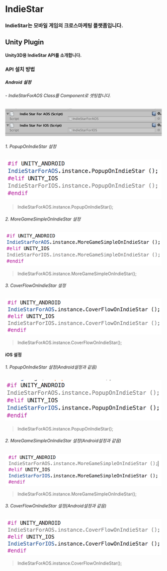 # IndieStar
### IndieStar는 모바일 게임의 크로스마케팅 플랫폼입니다. 

## Unity Plugin
#### Unity3D용 IndieStar API를 소개합니다.
### API 설치 방법


##### Android 설정
###### - IndieStarForAOS Class를 Component로 셋팅합니다.
![Alt component 설정](https://github.com/pass4u/IndieStar/blob/master/res/api_1.png)

###### 1. PopupOnIndieStar 설정
![Alt component 설정](https://github.com/pass4u/IndieStar/blob/master/res/api_2.png)
> IndieStarForAOS.instance.PopupOnIndieStar();

###### 2. MoreGameSimpleOnIndieStar 설정
![Alt component 설정](https://github.com/pass4u/IndieStar/blob/master/res/api_3.png)
> IndieStarForAOS.instance.MoreGameSimpleOnIndieStar();

###### 3. CoverFlowOnIndieStar 설정
![Alt component 설정](https://github.com/pass4u/IndieStar/blob/master/res/api_4.png)
> IndieStarForAOS.instance.CoverFlowOnIndieStar();


#### iOS 설정
###### 1. PopupOnIndieStar 설정(Android설정과 같음)
![Alt component 설정](https://github.com/pass4u/IndieStar/blob/master/res/api_5.png)
> IndieStarForAOS.instance.PopupOnIndieStar();

###### 2. MoreGameSimpleOnIndieStar 설정(Android설정과 같음)
![Alt component 설정](https://github.com/pass4u/IndieStar/blob/master/res/api_6.png)
> IndieStarForAOS.instance.MoreGameSimpleOnIndieStar();

###### 3. CoverFlowOnIndieStar 설정(Android설정과 같음)
![Alt component 설정](https://github.com/pass4u/IndieStar/blob/master/res/api_7.png)
> IndieStarForAOS.instance.CoverFlowOnIndieStar();